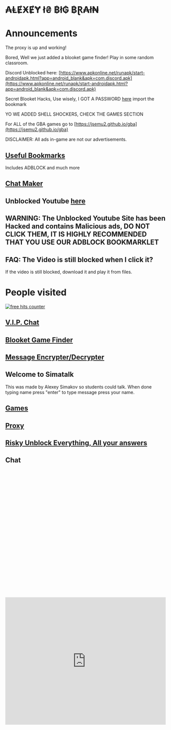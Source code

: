 # ₳ⱠɆӾɆɎ ł₴ ฿ł₲ ฿Ɽ₳ł₦

# Announcements
The proxy is up and working!

Bored, Well we just added a blooket game finder! Play in some random classroom.

Discord Unblocked here: [https://www.apkonline.net/runapk/start-androidapk.html?app=android_blank&apk=com.discord.apk](https://www.apkonline.net/runapk/start-androidapk.html?app=android_blank&apk=com.discord.apk)

Secret Blooket Hacks, Use wisely, I GOT A PASSWORD [here](https://jstrieb.github.io/link-lock/#eyJ2IjoiMC4wLjEiLCJlIjoiNWcyZUpwSkJBMWppdWs1Qk54aHVoNmhGaXk1SE1aQTN2ZkNmSTYrdGJ2V1RHVVdjb3FGQjhOUFA0U3VlZEhNSlcxd1VRQWEwZWU3dHdVRWZHRE4wNUNFLyIsImkiOiJPb1J6a2lLbFcyZTNLUkJMIn0=) import the bookmark

YO WE ADDED SHELL SHOCKERS, CHECK THE GAMES SECTION

For ALL of the GBA games go to [https://jsemu2.github.io/gba](https://jsemu2.github.io/gba)

DISCLAIMER: All ads in-game are not our advertisements.

## [Useful Bookmarks](https://simatalk.github.io/bookmarks)
Includes ADBLOCK and much more

## [Chat Maker](https://simatlkchattst.simatalk.repl.co/)
## Unblocked Youtube [here](https://nghenhachay.net/)
## WARNING: The Unblocked Youtube Site has been Hacked and contains Malicious ads, DO NOT CLICK THEM, IT IS HIGHLY RECOMMENDED THAT YOU USE OUR ADBLOCK BOOKMARKLET
## FAQ: The Video is still blocked when I click it?
If the video is still blocked, download it and play it from files.

# People visited

<a href="https://www.freecounterstat.com" title="free hits counter"><img src="https://counter7.stat.ovh/private/freecounterstat.php?c=3dp2rbctty8umh8wbhkmjntwasf1cb2u" border="0" title="free hits counter" alt="free hits counter"></a> 

## [V.I.P. Chat](https://jstrieb.github.io/link-lock/#eyJ2IjoiMC4wLjEiLCJlIjoiQUZET2c2aE1POTVzZzN4eUJkOWF5V21RRlpEN2RUNjB0ZTVvNE93TEJlTlViUUZIRnd0VnpOQkZxVDh2SXlRZUdsN25oSjdBZmF1elFXTy9SWVd4bWJjQ2t3PT0iLCJpIjoiU2NwZkc0dUZ6VDVBTTZ1RSJ9)

## [Blooket Game Finder](https://simatalk.github.io/blooketgamefinder)

## [Message Encrypter/Decrypter](https://simatalk.github.io/decipher)

## Welcome to Simatalk
This was made by Alexey Simakov so students could talk. When done typing name press "enter"
to type message press your name.

## [Games](https://simatalk.github.io/games)

## [Proxy](https://simatalk.github.io/unblockedweb)

## [Risky Unblock Everything, All your answers](https://superuser.com/questions/811404/remove-enterprise-enrollment-from-chrome-os)

## Chat

<div id="tlkio" data-channel="student-talk" data-theme="theme--minimal" style="width:100%;height:400;"></div><script async src="http://tlk.io/embed.js" type="text/javascript"></script>

<iframe src="https://tlk.io/student-talk" width="100%" height="400" frameborder="0" scrolling="no"></iframe>
